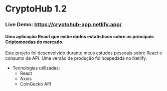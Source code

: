 # CryptoHub 1.2

### Live Demo: https://cryptohub-app.netlify.app/


#### Uma aplicação React que exibe dados estatísticos sobre as principais Criptomoedas do mercado. 

Este projeto foi desenvolvido durante meus estudos pessoais sobre React e consumo de API. Uma versão de produção foi hospedada no Netlify. 

* Tecnologias utilizadas:
  * React
  * Axios
  * CoinGecko API





